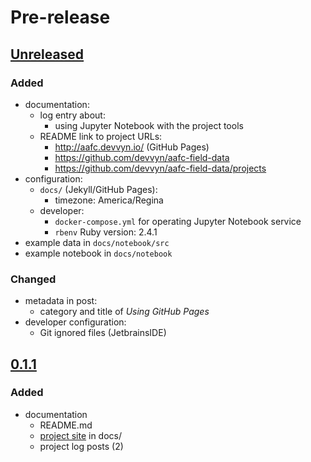# Pre-release

## [Unreleased]

### Added

- documentation:
    - log entry about:
        - using Jupyter Notebook with the project tools
    - README link to project URLs:
        - http://aafc.devvyn.io/ (GitHub Pages)
        - https://github.com/devvyn/aafc-field-data
        - https://github.com/devvyn/aafc-field-data/projects
- configuration:
    - `docs/` (Jekyll/GitHub Pages):
        - timezone: America/Regina
    - developer:
        - `docker-compose.yml` for operating Jupyter Notebook service
        - `rbenv` Ruby version: 2.4.1
- example data in `docs/notebook/src`
- example notebook in `docs/notebook`

### Changed

- metadata in post:
    - category and title of _Using GitHub Pages_
- developer configuration:
    - Git ignored files (JetbrainsIDE)

## [0.1.1]

### Added

- documentation
  - README.md
  - [project site] in docs/
  - project log posts (2)

[Unreleased]: https://github.com/devvyn/aafc-field-data/compare/v0.1.1...master
[0.1.1]: https://github.com/devvyn/aafc-field-data/tree/v0.1.1
[project site]: http://aafc.devvyn.io/
